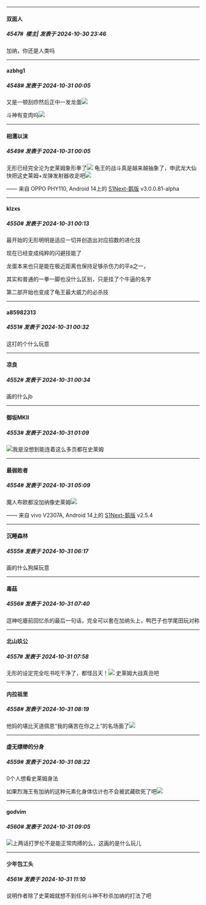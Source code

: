 ﻿
*****

####  双面人  
##### 4547#         楼主| 发表于 2024-10-30 23:46

加纳，你还是人类吗


*****

####  azbhg1  
##### 4548#       发表于 2024-10-31 00:05

又是一顿刮痧然后正中一发龙蛋<img src="https://static.saraba1st.com/image/smiley/face2017/067.png" referrerpolicy="no-referrer">

斗神有变肉吗<img src="https://static.saraba1st.com/image/smiley/face2017/067.png" referrerpolicy="no-referrer">

*****

####  相濡以沫  
##### 4549#       发表于 2024-10-31 00:05

无形已经完全沦为史莱姆象形拳了<img src="https://static.saraba1st.com/image/smiley/face2017/001.png" referrerpolicy="no-referrer">
龟王的战斗真是越来越抽象了，申武龙大仙快把这史莱姆+龙弹发射器收走吧<img src="https://static.saraba1st.com/image/smiley/face2017/004.gif" referrerpolicy="no-referrer">

—— 来自 OPPO PHY110, Android 14上的 [S1Next-鹅版](https://github.com/ykrank/S1-Next/releases) v3.0.0.81-alpha


*****

####  klzxs  
##### 4550#       发表于 2024-10-31 00:13

最开始的无形明明是适应一切并创造出对应招数的进化技

现在已经变成纯粹的闪避技能了

龙蛋本来也只是能在极近距离也保持足够杀伤力的平a之一，

其实和普通的一拳一脚也没什么区别，只是挂了个牛逼的名字

第二部开始也变成了龟王最大威力的必杀技


*****

####  a85982313  
##### 4551#       发表于 2024-10-31 00:32

这打的个什么玩意


*****

####  凉良  
##### 4552#       发表于 2024-10-31 00:34

画的什么jb


*****

####  御坂MKII  
##### 4553#       发表于 2024-10-31 01:09

<img src="https://static.saraba1st.com/image/smiley/face2017/068.png" referrerpolicy="no-referrer">我是没想到能连着这么多页都在史莱姆


*****

####  最弱败者  
##### 4554#       发表于 2024-10-31 05:09

魔人布欧都没加纳像史莱姆<img src="https://static.saraba1st.com/image/smiley/face2017/015.png" referrerpolicy="no-referrer">

—— 来自 vivo V2307A, Android 14上的 [S1Next-鹅版](https://github.com/ykrank/S1-Next/releases) v2.5.4


*****

####  沉睡森林  
##### 4555#       发表于 2024-10-31 06:17

画的什么狗屎玩意


*****

####  毒菇  
##### 4556#       发表于 2024-10-31 07:40

逗神吃瘪前回忆杀的最后一句话，完全可以套在加纳头上，鸭巴子也学尾田玩对称


*****

####  北山玖公  
##### 4557#       发表于 2024-10-31 07:58

无形的设定完全吃书吃干净了，都怪吕天！<img src="https://static.saraba1st.com/image/smiley/face2017/067.png" referrerpolicy="no-referrer">
史莱姆大战真丑吧


*****

####  内拉祖里  
##### 4558#       发表于 2024-10-31 08:19

他妈的堪比天道佩恩“我的痛苦在你之上”的名场面了<img src="https://static.saraba1st.com/image/smiley/face2017/049.png" referrerpolicy="no-referrer">

*****

####  虚无缥缈的分身  
##### 4559#       发表于 2024-10-31 08:22

0个人想看史莱姆身法

如果烈海王有加纳的这种元素化身体估计也不会被武藏砍死了吧<img src="https://static.saraba1st.com/image/smiley/face2017/037.png" referrerpolicy="no-referrer">


*****

####  godvim  
##### 4560#       发表于 2024-10-31 09:05

<img src="https://static.saraba1st.com/image/smiley/face2017/004.gif" referrerpolicy="no-referrer">上两话打罗伦不是能正常肉搏的么，这画的是什么玩儿


*****

####  少年包工头  
##### 4561#       发表于 2024-10-31 11:10

说明作者除了史莱姆就想不到任何斗神不秒杀加纳的打法了吧

